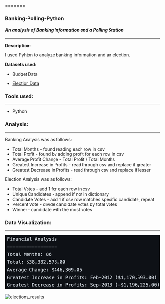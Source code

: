 =======
### Banking-Polling-Python
#### <i> An analysis of Banking Information and a Polling Station</i>

----------------------

**Description:**

I used Pyhton to analyze banking information and an election.

<b>Datasets used:</b>

* [Budget Data](PyBank/Resources/budget_data.csv)

* [Election Data](PyPoll/Resources/election_data.csv)

### Tools used:
----------------------

  - Python

### Analysis:
----------------------

Banking Analysis was as follows:

 - Total Months - found reading each row in csv
 - Total Profit - found by adding profit for each row in csv
 - Average Profit Change - Total Profit / Total Months
 - Greatest Increase in Profits - read through csv and replace if greater
 - Greatest Decrease in Profits - read through csv and replace if lesser

Election Analysis was as follows:

 - Total Votes - add 1 for each row in csv
 - Unique Candidates - append if not in dictionary
 - Candidate Votes - add 1 if csv row matches specific candidate, repeat
 - Percent Vote - divide candidate votes by total votes
 - Winner - candidate with the most votes

###  Data Visualization:
----------------------

![financial_analysis](PyBank/analysis/financial_analysis.png)

![elections_results](PyBank/analysis/elections_results.png)
